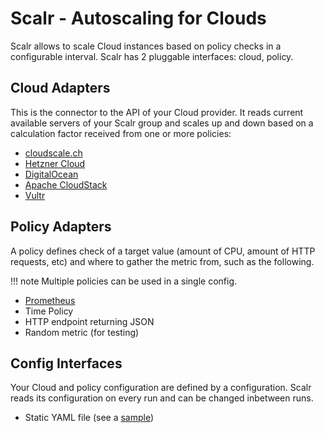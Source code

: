 # Scalr - Autoscaling for Clouds

Scalr allows to scale Cloud instances based on policy checks in a configurable interval. Scalr has 2 pluggable interfaces: cloud, policy.

## Cloud Adapters

This is the connector to the API of your Cloud provider. It reads current available servers of your Scalr group and scales up and down based on a calculation factor received from one or more policies:

- [cloudscale.ch](https://www.cloudscale.ch)
- [Hetzner Cloud](https://www.hetzner.com/cloud)
- [DigitalOcean](https://www.digitalocean.com)
- [Apache CloudStack](https://cloudstack.apache.org)
- [Vultr](https://www.vultr.com)

## Policy Adapters

A policy defines check of a target value (amount of CPU, amount of HTTP requests, etc) and where to gather the metric from, such as the following.

!!! note
    Multiple policies can be used in a single config.

- [Prometheus](https://prometheus.io)
- Time Policy
- HTTP endpoint returning JSON
- Random metric (for testing)

## Config Interfaces

Your Cloud and policy configuration are defined by a configuration. Scalr reads its configuration on every run and can be changed inbetween runs.

- Static YAML file (see a [sample](https://github.com/ngine-io/scalr/blob/main/sample/config.yaml))

